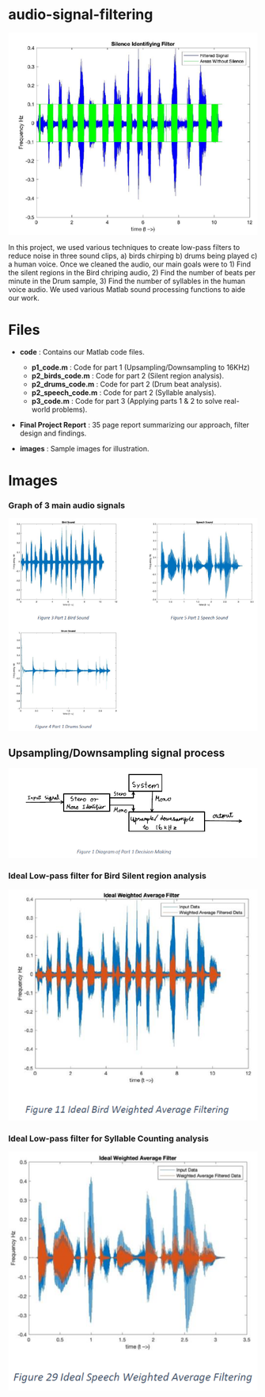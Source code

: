 # audio-signal-filtering
![silence_identifying_filter](https://github.com/Simha-Kalimipalli/audio-signal-filtering/blob/main/images/silence_identifying_filter.png "silence_identifying_filter")

In this project, we used various techniques to create low-pass filters to reduce noise in three sound clips, a) birds chirping b) drums being played c) a human voice. Once we cleaned the audio, our main goals were to 1) Find the silent regions in the Bird chriping audio, 2) Find the number of beats per minute in the Drum sample, 3) Find the number of syllables in the human voice audio.  We used various Matlab sound processing functions to aide our work.

# Files
  *  **code** : Contains our Matlab code files.
      *  **p1_code.m** : Code for part 1 (Upsampling/Downsampling to 16KHz)
      *  **p2_birds_code.m** : Code for part 2 (Silent region analysis).
      *  **p2_drums_code.m** : Code for part 2 (Drum beat analysis).
      *  **p2_speech_code.m** : Code for part 2 (Syllable analysis).
      *  **p3_code.m** : Code for part 3 (Applying parts 1 & 2 to solve real-world problems).
         
  *   **Final Project Report** : 35 page report summarizing our approach, filter design and findings.
  *   **images** : Sample images for illustration.

# Images 
### Graph of 3 main audio signals
![3_sounds](https://github.com/Simha-Kalimipalli/audio-signal-filtering/blob/main/images/3_sounds.png "3_sounds")

## Upsampling/Downsampling signal process
![part1_diagram](https://github.com/Simha-Kalimipalli/audio-signal-filtering/blob/main/images/part1_diagram.png "part1_diagram")

### Ideal Low-pass filter for Bird Silent region analysis
![ideal_bird_filter](https://github.com/Simha-Kalimipalli/audio-signal-filtering/blob/main/images/ideal_bird_filter.png "ideal_bird_filter")

### Ideal Low-pass filter for Syllable Counting analysis
![ideal_speech_filter](https://github.com/Simha-Kalimipalli/audio-signal-filtering/blob/main/images/ideal_speech_filter.png "ideal_speech_filter")


